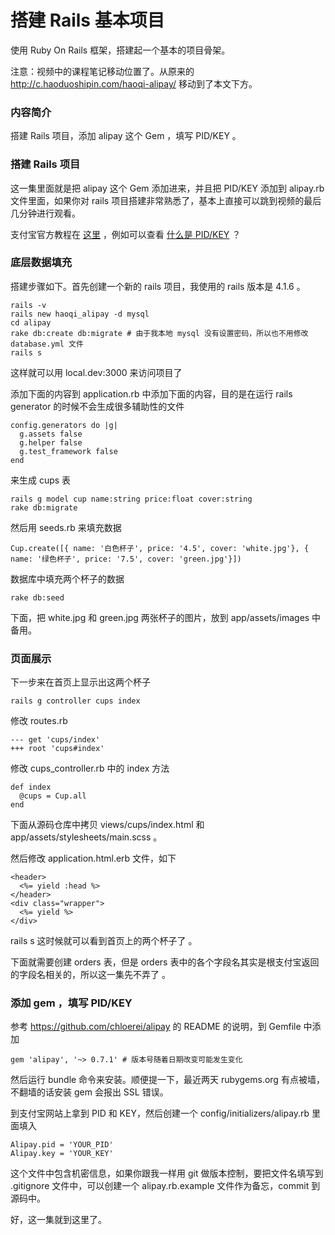 # 搭建 Rails 基本项目

使用 Ruby On Rails 框架，搭建起一个基本的项目骨架。

注意：视频中的课程笔记移动位置了。从原来的 <http://c.haoduoshipin.com/haoqi-alipay/> 移动到了本文下方。


### 内容简介

搭建 Rails 项目，添加 alipay 这个 Gem ，填写 PID/KEY 。

### 搭建 Rails 项目

这一集里面就是把 alipay 这个 Gem 添加进来，并且把 PID/KEY 添加到 alipay.rb 文件里面，如果你对 rails 项目搭建非常熟悉了，基本上直接可以跳到视频的最后几分钟进行观看。

支付宝官方教程在 [这里](http://fun.alipay.com/zfbxt/) ，例如可以查看 [什么是 PID/KEY](http://fun.alipay.com/zfbxt/jicheng.html#pidkey) ？

### 底层数据填充

搭建步骤如下。首先创建一个新的 rails 项目，我使用的 rails 版本是 4.1.6 。

```
rails -v
rails new haoqi_alipay -d mysql
cd alipay
rake db:create db:migrate # 由于我本地 mysql 没有设置密码，所以也不用修改 database.yml 文件
rails s
```

这样就可以用 local.dev:3000 来访问项目了

添加下面的内容到 application.rb 中添加下面的内容，目的是在运行 rails generator 的时候不会生成很多辅助性的文件

```
config.generators do |g|
  g.assets false
  g.helper false
  g.test_framework false
end
```

来生成 cups 表

```
rails g model cup name:string price:float cover:string
rake db:migrate
```

然后用 seeds.rb 来填充数据

```
Cup.create([{ name: '白色杯子', price: '4.5', cover: 'white.jpg'}, { name: '绿色杯子', price: '7.5', cover: 'green.jpg'}])
```

数据库中填充两个杯子的数据

```
rake db:seed
```

下面，把 white.jpg 和 green.jpg 两张杯子的图片，放到 app/assets/images 中备用。

### 页面展示

下一步来在首页上显示出这两个杯子

```
rails g controller cups index
```

修改 routes.rb

```
--- get 'cups/index'
+++ root 'cups#index'
```

修改 cups_controller.rb 中的 index 方法

```
def index
  @cups = Cup.all
end
```

下面从源码仓库中拷贝 views/cups/index.html 和 app/assets/stylesheets/main.scss 。

然后修改 application.html.erb 文件，如下

```
<header>
  <%= yield :head %>
</header>
<div class="wrapper">
  <%= yield %>
</div>
```

rails s 这时候就可以看到首页上的两个杯子了 。

下面就需要创建 orders 表，但是 orders 表中的各个字段名其实是根支付宝返回的字段名相关的，所以这一集先不弄了 。

### 添加 gem ，填写 PID/KEY

参考 https://github.com/chloerei/alipay 的 README 的说明，到 Gemfile 中添加

```
gem 'alipay', '~> 0.7.1' # 版本号随着日期改变可能发生变化
```

然后运行 bundle 命令来安装。顺便提一下，最近两天 rubygems.org 有点被墙，不翻墙的话安装 gem 会报出 SSL 错误。

到支付宝网站上拿到 PID 和 KEY，然后创建一个 config/initializers/alipay.rb 里面填入

```
Alipay.pid = 'YOUR_PID'
Alipay.key = 'YOUR_KEY'
```

这个文件中包含机密信息，如果你跟我一样用 git 做版本控制，要把文件名填写到 .gitignore 文件中，可以创建一个 alipay.rb.example 文件作为备忘，commit 到源码中。

好，这一集就到这里了。